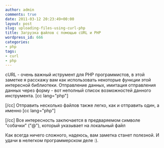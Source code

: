 ```yaml
---
author: admin
comments: true
date: 2011-03-12 20:23:49+00:00
layout: post
slug: uploading-files-using-curl-php
title: Загрузка файлов с помощью cURL и PHP
wordpress_id: 666
categories:
- php
tags:
- curl
- php
---
```



cURL - очень важный иструмент для PHP программистов, в этой заметке я расскажу вам как использовать некоторые функции этой интересной библиотеки. Отправление данных, имитация отправления данных через форму - вот неполный список возможностей данного инструмента.<!-- more -->
[cc lang="php"]

[/cc]
Отправить несколько файлов также легко, как и отправить один, а именно
[cc lang="php"]

[/cc]
Все интересность заключается в предваряемом символе "собачки" ("@"), который указывает на локальный файл

Как всегда ничего сложного, надеюсь, вам заметка станет полезной. И удачи в нелегком программерском деле :).

